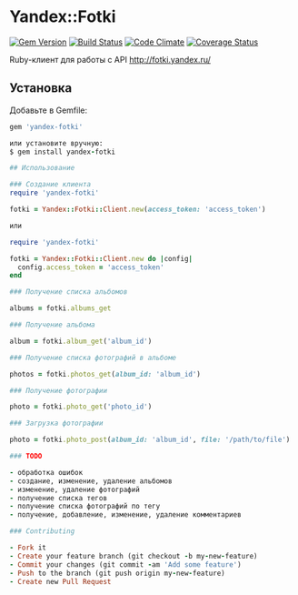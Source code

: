 # Yandex::Fotki

[![Gem Version](https://badge.fury.io/rb/yandex-fotki.png)](http://badge.fury.io/rb/yandex-fotki) [![Build Status](https://travis-ci.org/huskylab/yandex-fotki.png?branch=master)](https://travis-ci.org/huskylab/yandex-fotki) [![Code Climate](https://codeclimate.com/github/huskylab/yandex-fotki.png)](https://codeclimate.com/github/huskylab/yandex-fotki) [![Coverage Status](https://coveralls.io/repos/huskylab/yandex-fotki/badge.png?branch=master)](https://coveralls.io/r/huskylab/yandex-fotki?branch=master)

Ruby-клиент для работы с API http://fotki.yandex.ru/

## Установка

Добавьте в Gemfile:

```ruby
gem 'yandex-fotki'

или установите вручную:
$ gem install yandex-fotki

## Использование

### Создание клиента
require 'yandex-fotki'

fotki = Yandex::Fotki::Client.new(access_token: 'access_token')

или

require 'yandex-fotki'

fotki = Yandex::Fotki::Client.new do |config|
  config.access_token = 'access_token'
end

### Получение списка альбомов

albums = fotki.albums_get

### Получение альбома

album = fotki.album_get('album_id')

### Получение списка фотографий в альбоме

photos = fotki.photos_get(album_id: 'album_id')

### Получение фотографии

photo = fotki.photo_get('photo_id')

### Загрузка фотографии

photo = fotki.photo_post(album_id: 'album_id', file: '/path/to/file')

### TODO

- обработка ошибок
- создание, изменение, удаление альбомов
- изменение, удаление фотографий
- получение списка тегов
- получение списка фотографий по тегу
- получение, добавление, изменение, удаление комментариев

### Contributing

- Fork it
- Create your feature branch (git checkout -b my-new-feature)
- Commit your changes (git commit -am 'Add some feature')
- Push to the branch (git push origin my-new-feature)
- Create new Pull Request

